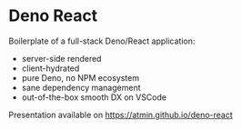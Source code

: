 # Deno React

Boilerplate of a full-stack Deno/React application:

- server-side rendered
- client-hydrated
- pure Deno, no NPM ecosystem
- sane dependency management
- out-of-the-box smooth DX on VSCode

Presentation available on https://atmin.github.io/deno-react
